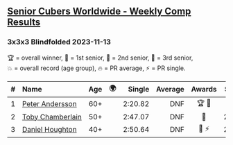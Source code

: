 <style>table {white-space: nowrap;}</style>
<link rel="stylesheet" type="text/css" href="/scw-comp/css/flags.css" />

## [Senior Cubers Worldwide - Weekly Comp Results](/scw-comp/results/)
### 3x3x3 Blindfolded 2023-11-13

<span style="white-space: nowrap;">🏆 = overall winner</span>, <span style="white-space: nowrap;">🥇 = 1st senior</span>, <span style="white-space: nowrap;">🥈 = 2nd senior</span>, <span style="white-space: nowrap;">🥉 = 3rd senior</span>, <span style="white-space: nowrap;">💥 = overall record (age group)</span>, <span style="white-space: nowrap;">🔥 = PR average</span>, <span style="white-space: nowrap;">⚡ = PR single</span>.

| # | Name | Age | 🌍 | Single | Average | Awards | Solve 1 | Solve 2 | Solve 3 | Video |
| :--: | :-- | :--: | :--: | --: | --: | :--: | --: | --: | --: | :-- |
| 1 | [Peter Andersson](../../persons/peter_andersson/333bf.md) | 60+ | <i class="flag flag-SE" /> | 2:20.82 | DNF | 🏆 🥇 | DNF | DNF | 2:20.82 | [Desktop](https://www.facebook.com/events/359802903179092/permalink/361650189661030) / [Mobile](https://m.facebook.com/events/359802903179092?view=permalink&id=361650189661030) |
| 2 | [Toby Chamberlain](../../persons/toby_chamberlain/333bf.md) | 50+ | <i class="flag flag-AU" /> | 2:47.07 | DNF | 🥈 | 2:48.28 | DNF | 2:47.07 | [Desktop](https://www.facebook.com/events/359802903179092/permalink/366713009154748) / [Mobile](https://m.facebook.com/events/359802903179092?view=permalink&id=366713009154748) |
| 3 | [Daniel Houghton](../../persons/daniel_houghton/333bf.md) | 40+ | <i class="flag flag-CH" /> | 2:50.64 | DNF | 🥉 ⚡ | 2:50.64 | DNF | DNF | [Desktop](https://www.facebook.com/events/359802903179092/permalink/362818886210827) / [Mobile](https://m.facebook.com/events/359802903179092?view=permalink&id=362818886210827) |

<!-- Global site tag (gtag.js) - Google Analytics -->
<script async src="https://www.googletagmanager.com/gtag/js?id=UA-86348435-3"></script>
<script>window.dataLayer = window.dataLayer || []; function gtag() {dataLayer.push(arguments);} gtag('js', new Date()); gtag('config', 'UA-86348435-3');</script>
